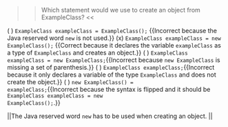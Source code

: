 >>Which statement would we use to create an object from ExampleClass? <<

( ) <code>ExampleClass exampleClass = ExampleClass();</code> {{Incorrect because the Java reserved word <code>new</code> is not used.}}
(x) <code>ExampleClass exampleClass = new ExampleClass();</code> {{Correct because it declares the variable <code>exampleClass</code> as a type of <code>ExampleClass</code> and creates an object.}}
( ) <code>ExampleClass exampleClass = new ExampleClass;</code>{{Incorrect because <code>new ExampleClass</code> is missing a set of parenthesis.}}
( ) <code>ExampleClass exampleClass;</code>{{Incorrect because it only declares a variable of the type <code>ExampleClass</code> and does not create the object.}}
( ) <code>new ExampleClass() = exampleClass;</code>{{Incorrect because the syntax is flipped and it should be <code>ExampleClass exampleClass = new ExampleClass();</code>.}}

||The Java reserved word <code>new</code> has to be used when creating an object. ||
